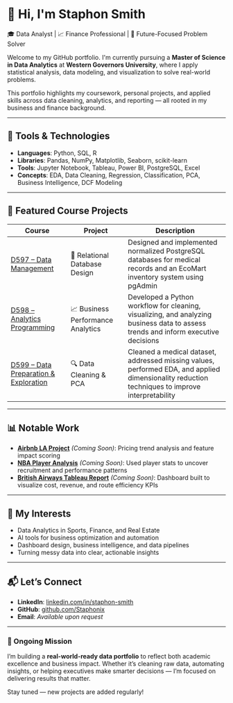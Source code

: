 # 👋 Hi, I'm Staphon Smith

🎓 Data Analyst | 📈 Finance Professional | 🤖 Future-Focused Problem Solver

Welcome to my GitHub portfolio. I'm currently pursuing a **Master of Science in Data Analytics** at **Western Governors University**, where I apply statistical analysis, data modeling, and visualization to solve real-world problems.

This portfolio highlights my coursework, personal projects, and applied skills across data cleaning, analytics, and reporting — all rooted in my business and finance background.

---

## 🔧 Tools & Technologies

- **Languages**: Python, SQL, R
- **Libraries**: Pandas, NumPy, Matplotlib, Seaborn, scikit-learn
- **Tools**: Jupyter Notebook, Tableau, Power BI, PostgreSQL, Excel
- **Concepts**: EDA, Data Cleaning, Regression, Classification, PCA, Business Intelligence, DCF Modeling

---

## 📁 Featured Course Projects

| Course | Project | Description |
|--------|---------|-------------|
| [D597 – Data Management](https://github.com/Staphonix/D597-Data-Management) | 📄 Relational Database Design | Designed and implemented normalized PostgreSQL databases for medical records and an EcoMart inventory system using pgAdmin |
| [D598 – Analytics Programming](https://github.com/Staphonix/Staphonix-D598---Analytics-Programming) | 📈 Business Performance Analytics | Developed a Python workflow for cleaning, visualizing, and analyzing business data to assess trends and inform executive decisions |
| [D599 – Data Preparation & Exploration](https://github.com/Staphonix/D599---Data-Preparation-and-Exploration) | 🔍 Data Cleaning & PCA | Cleaned a medical dataset, addressed missing values, performed EDA, and applied dimensionality reduction techniques to improve interpretability |



---

## 📊 Notable Work

- **[Airbnb LA Project](#)** *(Coming Soon)*: Pricing trend analysis and feature impact scoring
- **[NBA Player Analysis](#)** *(Coming Soon)*: Used player stats to uncover recruitment and performance patterns
- **[British Airways Tableau Report](#)** *(Coming Soon)*: Dashboard built to visualize cost, revenue, and route efficiency KPIs

---

## 🧠 My Interests

- Data Analytics in Sports, Finance, and Real Estate
- AI tools for business optimization and automation
- Dashboard design, business intelligence, and data pipelines
- Turning messy data into clear, actionable insights

---

## 📬 Let’s Connect

- **LinkedIn**: [linkedin.com/in/staphon-smith](https://www.linkedin.com/in/staphon-smith/)
- **GitHub**: [github.com/Staphonix](https://github.com/Staphonix)
- **Email**: *Available upon request*

---

### 🚀 Ongoing Mission

I’m building a **real-world-ready data portfolio** to reflect both academic excellence and business impact. Whether it’s cleaning raw data, automating insights, or helping executives make smarter decisions — I’m focused on delivering results that matter.

Stay tuned — new projects are added regularly!
